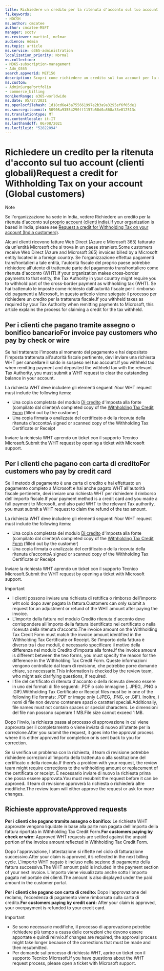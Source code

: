 ```yaml
---
title: Richiedere un credito per la ritenuta d'acconto sul tuo account (clienti globali)
f1.keywords:
- NOCSH
ms.author: cmcatee
author: cmcatee-MSFT
manager: scotv
ms.reviewer: martinl, melmar
audience: Admin
ms.topic: article
ms.service: o365-administration
localization_priority: Normal
ms.collection:
- M365-subscription-management
- Adm_O365
search.appverid: MET150
description: Scopri come richiedere un credito sul tuo account per la ritenuta d'acconto che hai pagato. Questo articolo si applica ai clienti di tutto il mondo ad eccezione dell'India.
ms.custom:
- AdminSurgePortfolio
- commerce_billing
monikerRange: o365-worldwide
ms.date: 05/27/2021
ms.openlocfilehash: 1d18cd6e43a755661997e2b3a9a3295ef6f05de1
ms.sourcegitcommit: 50908a93554290ff1157b58d0a868a33e012513c
ms.translationtype: MT
ms.contentlocale: it-IT
ms.lasthandoff: 06/08/2021
ms.locfileid: "52822094"
---
```

# <a name="request-a-credit-for-withholding-tax-on-your-account-global-customers"></a><span data-ttu-id="e2851-104">Richiedere un credito per la ritenuta d'acconto sul tuo account (clienti globali)</span><span class="sxs-lookup"><span data-stu-id="e2851-104">Request a credit for Withholding Tax on your account (Global customers)</span></span>

> [!NOTE]
>
> <span data-ttu-id="e2851-105">Se l'organizzazione ha sede in India, vedere Richiedere un credito per la ritenuta d'acconto sul [proprio account (clienti india).](withholding-tax-credit-india.md)</span><span class="sxs-lookup"><span data-stu-id="e2851-105">If your organization is based in India, please see [Request a credit for Withholding Tax on your account (India customers)](withholding-tax-credit-india.md).</span></span>

<span data-ttu-id="e2851-106">Alcuni clienti ricevono fatture Web Direct (Azure e Microsoft 365) fatturate da un'entità Microsoft che si trova in un paese straniero.</span><span class="sxs-lookup"><span data-stu-id="e2851-106">Some customers receive Web Direct (Azure and Microsoft 365) invoices billed by a Microsoft entity located in a foreign country.</span></span> <span data-ttu-id="e2851-107">Se l'organizzazione effettua pagamenti transfrontalieri a tale entità, l'autorità fiscale del proprio paese potrebbe richiedere all'utente di trattenute parte del pagamento transfrontaliero come ritenuta d'acconto (WHT).</span><span class="sxs-lookup"><span data-stu-id="e2851-107">If your organization makes cross-border payments to that entity, the Tax Authority in your country might require you to withhold part of the cross-border payment as withholding tax (WHT).</span></span> <span data-ttu-id="e2851-108">Se hai trattenuto le imposte come richiesto dall'autorità fiscale per il rimborso dei pagamenti a Microsoft, in questo articolo viene spiegato il processo per richiedere un credito per la trattenuta fiscale.</span><span class="sxs-lookup"><span data-stu-id="e2851-108">If you withheld taxes as required by your Tax Authority when remitting  payments to Microsoft, this article explains the process for claiming a credit for the tax withheld.</span></span>

## <a name="for-invoice-pay-customers-who-pay-by-check-or-wire"></a><span data-ttu-id="e2851-109">Per i clienti che pagano tramite assegno o bonifico bancario</span><span class="sxs-lookup"><span data-stu-id="e2851-109">For invoice pay customers who pay by check or wire</span></span>

<span data-ttu-id="e2851-110">Se hai trattenuto l'imposta al momento del pagamento e hai depositato l'imposta trattenuta all'autorità fiscale pertinente, devi inviare una richiesta WHT per cancellare il saldo in sospeso nel tuo account.</span><span class="sxs-lookup"><span data-stu-id="e2851-110">If you withheld tax when remitting payment and deposited the withheld tax with the relevant Tax Authority, you must submit a WHT request to clear the outstanding balance in your account.</span></span>

<span data-ttu-id="e2851-111">La richiesta WHT deve includere gli elementi seguenti:</span><span class="sxs-lookup"><span data-stu-id="e2851-111">Your WHT request must include the following items:</span></span>

- <span data-ttu-id="e2851-112">Una copia completata del modulo [Di credito](https://download.microsoft.com/download/a/a/f/aaf8306b-79d4-455b-975f-41ce9e67b9cb/wht%20credit%20form%20-%20global.docx) d'imposta alla fonte (compilato dal cliente)</span><span class="sxs-lookup"><span data-stu-id="e2851-112">A completed copy of the [Withholding Tax Credit Form](https://download.microsoft.com/download/a/a/f/aaf8306b-79d4-455b-975f-41ce9e67b9cb/wht%20credit%20form%20-%20global.docx) (filled out by the customer)</span></span>
- <span data-ttu-id="e2851-113">Una copia firmata o analizzata del certificato o della ricevuta della ritenuta d'acconto</span><span class="sxs-lookup"><span data-stu-id="e2851-113">A signed or scanned copy of the Withholding Tax Certificate or Receipt</span></span>

<span data-ttu-id="e2851-114">Inviare la richiesta WHT aprendo un ticket con il supporto Tecnico Microsoft.</span><span class="sxs-lookup"><span data-stu-id="e2851-114">Submit the WHT request by opening a ticket with Microsoft support.</span></span>

## <a name="for-customers-who-pay-by-credit-card"></a><span data-ttu-id="e2851-115">Per i clienti che pagano con carta di credito</span><span class="sxs-lookup"><span data-stu-id="e2851-115">For customers who pay by credit card</span></span>

<span data-ttu-id="e2851-116">Se il metodo di pagamento è una carta di credito e hai effettuato un pagamento completo a Microsoft e hai anche pagato WHT all'autorità fiscale pertinente, devi inviare una richiesta WHT per richiedere il rimborso dell'importo fiscale.</span><span class="sxs-lookup"><span data-stu-id="e2851-116">If your payment method is a credit card and you made a full payment to Microsoft, and also paid WHT to the relevant Tax authority, you must submit a WHT request to claim the refund of the tax amount.</span></span>

<span data-ttu-id="e2851-117">La richiesta WHT deve includere gli elementi seguenti:</span><span class="sxs-lookup"><span data-stu-id="e2851-117">Your WHT request must include the following items:</span></span>

- <span data-ttu-id="e2851-118">Una copia completata del modulo [Di credito](https://download.microsoft.com/download/a/a/f/aaf8306b-79d4-455b-975f-41ce9e67b9cb/wht%20credit%20form%20-%20global.docx) d'imposta alla fonte (compilato dal cliente)</span><span class="sxs-lookup"><span data-stu-id="e2851-118">A completed copy of the [Withholding Tax Credit Form](https://download.microsoft.com/download/a/a/f/aaf8306b-79d4-455b-975f-41ce9e67b9cb/wht%20credit%20form%20-%20global.docx) (filled out by the customer)</span></span>
- <span data-ttu-id="e2851-119">Una copia firmata o analizzata del certificato o della ricevuta della ritenuta d'acconto</span><span class="sxs-lookup"><span data-stu-id="e2851-119">A signed or scanned copy of the Withholding Tax Certificate or Receipt</span></span>

<span data-ttu-id="e2851-120">Inviare la richiesta WHT aprendo un ticket con il supporto Tecnico Microsoft.</span><span class="sxs-lookup"><span data-stu-id="e2851-120">Submit the WHT request by opening a ticket with Microsoft support.</span></span>

> [!IMPORTANT]
>
> - <span data-ttu-id="e2851-121">I clienti possono inviare una richiesta di rettifica o rimborso dell'importo wht solo dopo aver pagato la fattura.</span><span class="sxs-lookup"><span data-stu-id="e2851-121">Customers can only submit a request for an adjustment or refund of the WHT amount after paying the invoice.</span></span>
> - <span data-ttu-id="e2851-122">L'importo della fattura nel modulo Credito ritenuta d'acconto deve corrispondere all'importo della fattura identificato nel certificato o nella ricevuta della ritenuta d'acconto.</span><span class="sxs-lookup"><span data-stu-id="e2851-122">The invoice amount on the Withholding Tax Credit Form must match the invoice amount identified in the Withholding Tax Certificate or Receipt.</span></span> <span data-ttu-id="e2851-123">Se l'importo della fattura è diverso tra i due moduli, è necessario specificare il motivo della differenza nel modulo Credito d'imposta alla fonte.</span><span class="sxs-lookup"><span data-stu-id="e2851-123">If the invoice amount is different between the two forms, you must specify the reason for the difference in the Withholding Tax Credit Form.</span></span> <span data-ttu-id="e2851-124">Queste informazioni vengono controllate dal team di revisione, che potrebbe porre domande chiare, se necessario.</span><span class="sxs-lookup"><span data-stu-id="e2851-124">This information is checked by the review team, who might ask clarifying questions, if required.</span></span>
> - <span data-ttu-id="e2851-125">I file del certificato di ritenuta d'acconto o della ricevuta devono essere in uno dei formati di file seguenti: .PDF o solo immagine (. JPEG, .PNG o .GIF).</span><span class="sxs-lookup"><span data-stu-id="e2851-125">Withholding Tax Certificate or Receipt files must be in one of the following file formats: .PDF or image only (.JPEG, .PNG, or .GIF).</span></span> <span data-ttu-id="e2851-126">Inoltre, i nomi di file non devono contenere spazi o caratteri speciali.</span><span class="sxs-lookup"><span data-stu-id="e2851-126">Additionally, file names must not contain spaces or special characters.</span></span> <span data-ttu-id="e2851-127">Le dimensioni del file non possono superare 1 MB.</span><span class="sxs-lookup"><span data-stu-id="e2851-127">File size cannot exceed 1 MB.</span></span>

<span data-ttu-id="e2851-128">Dopo l'invio, la richiesta passa al processo di approvazione in cui viene approvata per il completamento o viene inviata di nuovo all'utente per la correzione.</span><span class="sxs-lookup"><span data-stu-id="e2851-128">After you submit the request, it goes into the approval process where it is either approved for completion or is sent back to you for correction.</span></span>

<span data-ttu-id="e2851-129">Se si verifica un problema con la richiesta, il team di revisione potrebbe richiedere correzioni all'importo della trattenuta o alla sostituzione del certificato o della ricevuta.</span><span class="sxs-lookup"><span data-stu-id="e2851-129">If there’s a problem with your request, the review team might require corrections to the withholding amount or replacement of the certificate or receipt.</span></span> <span data-ttu-id="e2851-130">È necessario inviare di nuovo la richiesta prima che possa essere approvata.</span><span class="sxs-lookup"><span data-stu-id="e2851-130">You must resubmit the request before it can be approved.</span></span> <span data-ttu-id="e2851-131">Il team di revisione approverà la richiesta o richiederà altre modifiche.</span><span class="sxs-lookup"><span data-stu-id="e2851-131">The review team will either approve the request or ask for more changes.</span></span>

## <a name="approved-requests"></a><span data-ttu-id="e2851-132">Richieste approvate</span><span class="sxs-lookup"><span data-stu-id="e2851-132">Approved requests</span></span>

<span data-ttu-id="e2851-133">**Per i clienti che pagano tramite assegno o bonifico:** Le richieste WHT approvate vengono liquidate in base alla parte non pagata dell'importo della fattura riportata in Withholding Tax Credit Form.</span><span class="sxs-lookup"><span data-stu-id="e2851-133">**For customers paying by check or wire:** Approved WHT requests are settled against the unpaid portion of the invoice amount reflected in Withholding Tax Credit Form.</span></span>

<span data-ttu-id="e2851-134">Dopo l'approvazione, l'attestazione si riflette nel ciclo di fatturazione successivo.</span><span class="sxs-lookup"><span data-stu-id="e2851-134">After your claim is approved, it’s reflected in the next billing cycle.</span></span> <span data-ttu-id="e2851-135">L'importo WHT pagato è incluso nella sezione di pagamento della fattura successiva.</span><span class="sxs-lookup"><span data-stu-id="e2851-135">The WHT amount paid is included in the payment section of your next invoice.</span></span> <span data-ttu-id="e2851-136">L'importo viene visualizzato anche sotto l'importo pagato nel portale dei clienti.</span><span class="sxs-lookup"><span data-stu-id="e2851-136">The amount is also displayed under the paid amount in the customer portal.</span></span>

<span data-ttu-id="e2851-137">**Per i clienti che pagano con carta di credito:** Dopo l'approvazione del reclamo, l'eccedenza di pagamento viene rimborsata sulla carta di credito.</span><span class="sxs-lookup"><span data-stu-id="e2851-137">**For customers paying by credit card:** After your claim is approved, your overpayment is refunded to your credit card.</span></span>

> [!IMPORTANT]
>
> - <span data-ttu-id="e2851-138">Se sono necessarie modifiche, il processo di approvazione potrebbe richiedere più tempo a causa delle correzioni che devono essere apportate e quindi reinvio.</span><span class="sxs-lookup"><span data-stu-id="e2851-138">If changes are required, the approval process might take longer because of the corrections that must be made and then resubmitted.</span></span>
> - <span data-ttu-id="e2851-139">Per domande sul processo di richiesta WHT, aprire un ticket con il supporto Tecnico Microsoft.</span><span class="sxs-lookup"><span data-stu-id="e2851-139">If you have questions about the WHT request process, please open a ticket with Microsoft support.</span></span>
